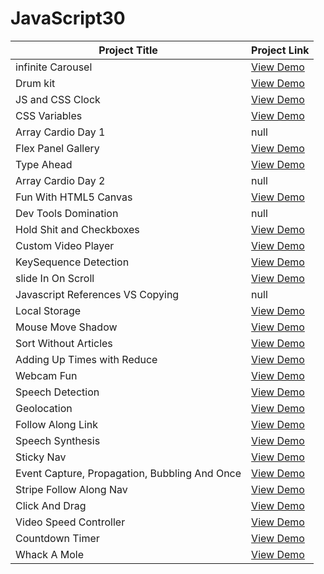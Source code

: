 # JavaScript30

| Project Title         | Project Link                                            |
| --------------------- | ------------------------------------------------------- |
| infinite Carousel      | [View Demo](https://Danji-ya.github.io/JS_javascript30/00-infiniteCarousel/)  |
| Drum kit       | [View Demo](https://Danji-ya.github.io/JS_javascript30/01-DrumKit/)  |
| JS and CSS Clock       | [View Demo](https://Danji-ya.github.io/JS_javascript30/02-JSandCSSClock/)  |
| CSS Variables       | [View Demo](https://Danji-ya.github.io/JS_javascript30/03-CSSVariables/)  |
| Array Cardio Day 1       | null  |
| Flex Panel Gallery       | [View Demo](https://Danji-ya.github.io/JS_javascript30/05-FlexPanelGallery/)  |
| Type Ahead       | [View Demo](https://Danji-ya.github.io/JS_javascript30/06-TypeAhead/)  |
| Array Cardio Day 2       | null  |
| Fun With HTML5 Canvas      | [View Demo](https://Danji-ya.github.io/JS_javascript30/08-FunWithHTML5Canvas/)  |
| Dev Tools Domination      | null  |
| Hold Shit and Checkboxes      | [View Demo](https://Danji-ya.github.io/JS_javascript30/10-HoldShitandCheckboxes/)  |
| Custom Video Player     | [View Demo](https://Danji-ya.github.io/JS_javascript30/11-CustomVideoPlayer/)  |
| KeySequence Detection    | [View Demo](https://Danji-ya.github.io/JS_javascript30/12-KeySequenceDetection/)  |
| slide In On Scroll    | [View Demo](https://Danji-ya.github.io/JS_javascript30/13-slideInOnScroll/)  |
| Javascript References VS Copying    | null |
| Local Storage   | [View Demo](https://Danji-ya.github.io/JS_javascript30/15-LocalStorage/)  |
| Mouse Move Shadow   | [View Demo](https://Danji-ya.github.io/JS_javascript30/16-MouseMoveShadow/)  |
| Sort Without Articles   | [View Demo](https://Danji-ya.github.io/JS_javascript30/17-SortWithoutArticles/)  |
| Adding Up Times with Reduce   | [View Demo](https://Danji-ya.github.io/JS_javascript30/18-AddingUpTimeswithReduce/)  |
| Webcam Fun   | [View Demo](https://Danji-ya.github.io/JS_javascript30/19-WebcamFun/)  |
| Speech Detection   | [View Demo](https://Danji-ya.github.io/JS_javascript30/20-SpeechDetection/)  |
| Geolocation   | [View Demo](https://Danji-ya.github.io/JS_javascript30/21-Geolocation/)  |
| Follow Along Link   | [View Demo](https://Danji-ya.github.io/JS_javascript30/22-FollowAlongLink/)  |
| Speech Synthesis   | [View Demo](https://Danji-ya.github.io/JS_javascript30/23-SpeechSynthesis/)  |
| Sticky Nav   | [View Demo](https://Danji-ya.github.io/JS_javascript30/24-StickyNav/)  |
| Event Capture, Propagation, Bubbling And Once | [View Demo](https://Danji-ya.github.io/JS_javascript30/25-EventCapture,Propagation,BubblingAndOnce/)  |
| Stripe Follow Along Nav | [View Demo](https://Danji-ya.github.io/JS_javascript30/26-StripeFollowAlongNav/)  |
| Click And Drag | [View Demo](https://Danji-ya.github.io/JS_javascript30/27-ClickAndDrag/)  |
| Video Speed Controller | [View Demo](https://Danji-ya.github.io/JS_javascript30/28-VideoSpeedController/)  |
| Countdown Timer | [View Demo](https://Danji-ya.github.io/JS_javascript30/29-CountdownTimer/)  |
| Whack A Mole | [View Demo](https://Danji-ya.github.io/JS_javascript30/30-WhackAMole/)  |
